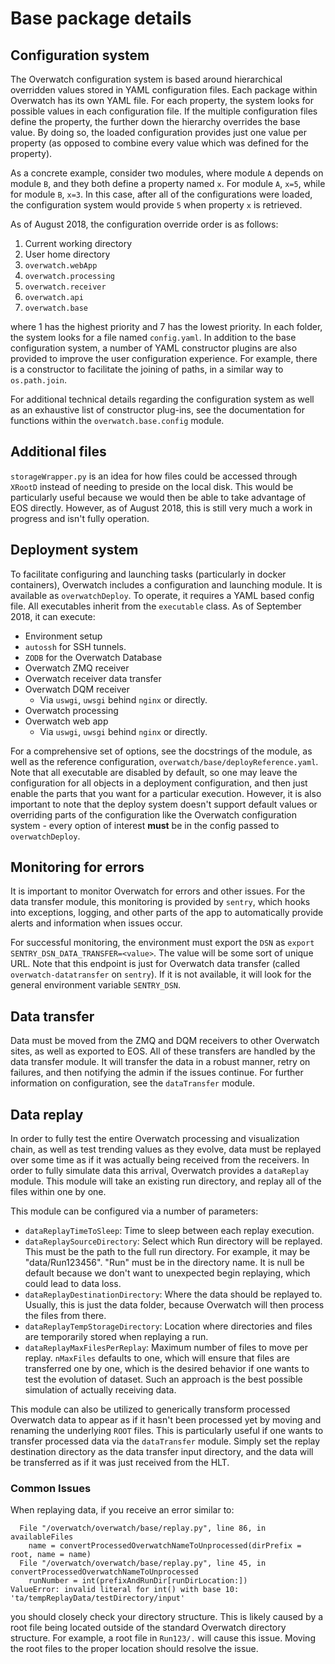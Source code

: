 # Base package details

## Configuration system

The Overwatch configuration system is based around hierarchical overridden values stored in YAML configuration
files. Each package within Overwatch has its own YAML file. For each property, the system looks for possible
values in each configuration file. If the multiple configuration files define the property, the further down
the hierarchy overrides the base value. By doing so, the loaded configuration provides just one value per
property (as opposed to combine every value which was defined for the property).

As a concrete example, consider two modules, where module `A` depends on module `B`, and they both define a
property named `x`. For module `A`, `x=5`, while for module `B`, `x=3`. In this case, after all of the
configurations were loaded, the configuration system would provide `5` when property `x` is retrieved.

As of August 2018, the configuration override order is as follows:

1) Current working directory
2) User home directory
3) `overwatch.webApp`
4) `overwatch.processing`
5) `overwatch.receiver`
6) `overwatch.api`
7) `overwatch.base`

where 1 has the highest priority and 7 has the lowest priority. In each folder, the system looks for a file
named `config.yaml`. In addition to the base configuration system, a number of YAML constructor plugins are
also provided to improve the user configuration experience. For example, there is a constructor to facilitate
the joining of paths, in a similar way to `os.path.join`.

For additional technical details regarding the configuration system as well as an exhaustive list of
constructor plug-ins, see the documentation for functions within the `overwatch.base.config` module.

## Additional files

`storageWrapper.py` is an idea for how files could be accessed through `XRootD` instead of needing to preside
on the local disk. This would be particularly useful because we would then be able to take advantage of EOS
directly. However, as of August 2018, this is still very much a work in progress and isn't fully operation.

## Deployment system

To facilitate configuring and launching tasks (particularly in docker containers), Overwatch includes a
configuration and launching module. It is available as `overwatchDeploy`. To operate, it requires a YAML based
config file. All executables inherit from the `executable` class. As of September 2018, it can execute:

- Environment setup
- `autossh` for SSH tunnels.
- `ZODB` for the Overwatch Database
- Overwatch ZMQ receiver
- Overwatch receiver data transfer
- Overwatch DQM receiver
    - Via `uswgi`, `uwsgi` behind `nginx` or directly.
- Overwatch processing
- Overwatch web app
    - Via `uswgi`, `uwsgi` behind `nginx` or directly.

For a comprehensive set of options, see the docstrings of the module, as well as the reference
configuration, `overwatch/base/deployReference.yaml`. Note that all executable are disabled by default,
so one may leave the configuration for all objects in a deployment configuration, and then just enable the
parts that you want for a particular execution. However, it is also important to note that the deploy system
doesn't support default values or overriding parts of the configuration like the Overwatch configuration
system - every option of interest **must** be in the config passed to `overwatchDeploy`.

## Monitoring for errors

It is important to monitor Overwatch for errors and other issues. For the data transfer module, this
monitoring is provided by `sentry`, which hooks into exceptions, logging, and other parts of the app to
automatically provide alerts and information when issues occur.

For successful monitoring, the environment must export the `DSN` as `export SENTRY_DSN_DATA_TRANSFER=<value>`.
The value will be some sort of unique URL. Note that this endpoint is just for Overwatch data transfer (called
`overwatch-datatransfer` on `sentry`). If it is not available, it will look for the general environment
variable `SENTRY_DSN`.

## Data transfer

Data must be moved from the ZMQ and DQM receivers to other Overwatch sites, as well as exported to EOS. All of
these transfers are handled by the data transfer module. It will transfer the data in a robust manner, retry
on failures, and then notifying the admin if the issues continue. For further information on configuration,
see the `dataTransfer` module.

## Data replay

In order to fully test the entire Overwatch processing and visualization chain, as well as test trending
values as they evolve, data must be replayed over some time as if it was actually being received from the
receivers. In order to fully simulate data this arrival, Overwatch provides a `dataReplay` module. This module
will take an existing run directory, and replay all of the files within one by one.

This module can be configured via a number of parameters:

- `dataReplayTimeToSleep`: Time to sleep between each replay execution.
- `dataReplaySourceDirectory`: Select which Run directory will be replayed. This must be the path to the full
  run directory. For example, it may be "data/Run123456". "Run" must be in the directory name. It is null be
  default because we don't want to unexpected begin replaying, which could lead to data loss.
- `dataReplayDestinationDirectory`: Where the data should be replayed to. Usually, this is just the data
  folder, because Overwatch will then process the files from there.
- `dataReplayTempStorageDirectory`: Location where directories and files are temporarily stored when replaying
  a run.
- `dataReplayMaxFilesPerReplay`:  Maximum number of files to move per replay. `nMaxFiles` defaults to one,
  which will ensure that files are transferred one by one, which is the desired behavior if one wants to test
  the evolution of dataset. Such an approach is the best possible simulation of actually receiving data.

This module can also be utilized to generically transform processed Overwatch data to appear as if it hasn't
been processed yet by moving and renaming the underlying `ROOT` files. This is particularly useful if one
wants to transfer processed data via the `dataTransfer` module. Simply set the replay destination directory as
the data transfer input directory, and the data will be transferred as if it was just received from the HLT.

### Common Issues

When replaying data, if you receive an error similar to:

```
  File "/overwatch/overwatch/base/replay.py", line 86, in availableFiles
    name = convertProcessedOverwatchNameToUnprocessed(dirPrefix = root, name = name)
  File "/overwatch/overwatch/base/replay.py", line 45, in convertProcessedOverwatchNameToUnprocessed
    runNumber = int(prefixAndRunDir[runDirLocation:])
ValueError: invalid literal for int() with base 10: 'ta/tempReplayData/testDirectory/input'
```

you should closely check your directory structure. This is likely caused by a root file being located outside
of the standard Overwatch directory structure. For example, a root file in `Run123/.` will cause this issue.
Moving the root files to the proper location should resolve the issue.
